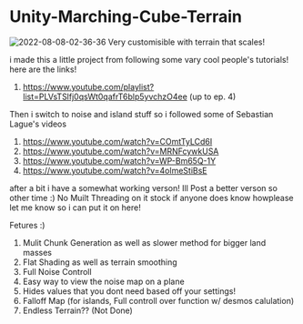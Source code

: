 # Unity-Marching-Cube-Terrain
![2022-08-08-02-36-36](https://user-images.githubusercontent.com/94720404/183365773-9ed43349-cacf-49ab-8bf6-8d09d3b6bfe6.gif)
Very customisible with terrain that scales!


i made this a little project from following some vary cool people's tutorials!
here are the links!
1. https://www.youtube.com/playlist?list=PLVsTSlfj0qsWt0qafrT6blp5yvchzO4ee (up to ep. 4) 

Then i switch to noise and island stuff so i followed  some of Sebastian Lague's videos
1. https://www.youtube.com/watch?v=COmtTyLCd6I
2. https://www.youtube.com/watch?v=MRNFcywkUSA
3. https://www.youtube.com/watch?v=WP-Bm65Q-1Y
4. https://www.youtube.com/watch?v=4olmeStiBsE

after a bit i have a somewhat working verson! Ill Post a better verson so other time :)
No Muilt Threading on it stock if anyone does know howplease let me know so i can put it on here!

Fetures :)
1. Mulit Chunk Generation as well as slower method for bigger land masses
2. Flat Shading as well as terrain smoothing
3. Full Noise Controll
4. Easy way to view the noise map on a plane
5. Hides values that you dont need based off your settings!
6. Falloff Map (for islands, Full controll over function w/ desmos calulation)
7. Endless Terrain?? (Not Done)

